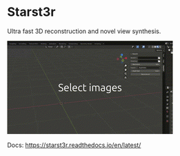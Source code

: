 # Starst3r

Ultra fast 3D reconstruction and novel view synthesis.

![](docs/images/demo.gif)

Docs: https://starst3r.readthedocs.io/en/latest/
